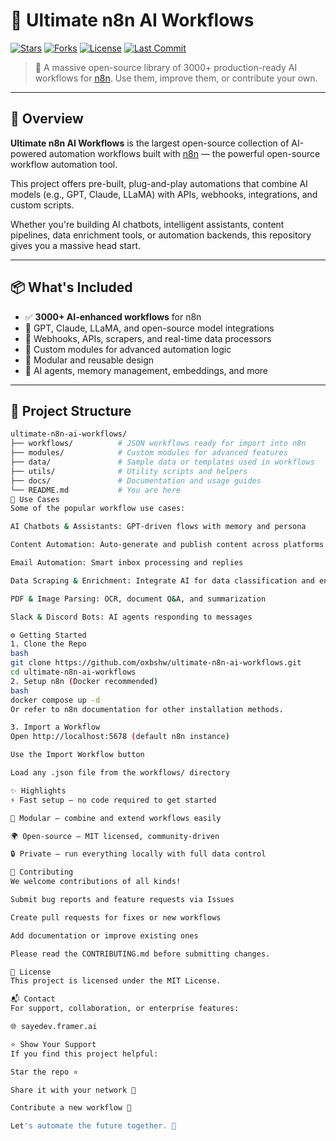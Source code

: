 # 🤖 Ultimate n8n AI Workflows

[![Stars](https://img.shields.io/github/stars/oxbshw/ultimate-n8n-ai-workflows?style=social)](https://github.com/oxbshw/ultimate-n8n-ai-workflows/stargazers)
[![Forks](https://img.shields.io/github/forks/oxbshw/ultimate-n8n-ai-workflows?style=social)](https://github.com/oxbshw/ultimate-n8n-ai-workflows/network/members)
[![License](https://img.shields.io/github/license/oxbshw/ultimate-n8n-ai-workflows)](LICENSE)
[![Last Commit](https://img.shields.io/github/last-commit/oxbshw/ultimate-n8n-ai-workflows)](https://github.com/oxbshw/ultimate-n8n-ai-workflows)

> 🌟 A massive open-source library of 3000+ production-ready AI workflows for [n8n](https://n8n.io). Use them, improve them, or contribute your own.

---

## 🚀 Overview

**Ultimate n8n AI Workflows** is the largest open-source collection of AI-powered automation workflows built with [n8n](https://n8n.io) — the powerful open-source workflow automation tool. 

This project offers pre-built, plug-and-play automations that combine AI models (e.g., GPT, Claude, LLaMA) with APIs, webhooks, integrations, and custom scripts.

Whether you're building AI chatbots, intelligent assistants, content pipelines, data enrichment tools, or automation backends, this repository gives you a massive head start.

---

## 📦 What's Included

- ✅ **3000+ AI-enhanced workflows** for n8n
- 🤖 GPT, Claude, LLaMA, and open-source model integrations
- 📡 Webhooks, APIs, scrapers, and real-time data processors
- 🔗 Custom modules for advanced automation logic
- 📁 Modular and reusable design
- 🧠 AI agents, memory management, embeddings, and more

---

## 📁 Project Structure

```bash
ultimate-n8n-ai-workflows/
├── workflows/          # JSON workflows ready for import into n8n
├── modules/            # Custom modules for advanced features
├── data/               # Sample data or templates used in workflows
├── utils/              # Utility scripts and helpers
├── docs/               # Documentation and usage guides
└── README.md           # You are here
🧪 Use Cases
Some of the popular workflow use cases:

AI Chatbots & Assistants: GPT-driven flows with memory and persona

Content Automation: Auto-generate and publish content across platforms

Email Automation: Smart inbox processing and replies

Data Scraping & Enrichment: Integrate AI for data classification and enrichment

PDF & Image Parsing: OCR, document Q&A, and summarization

Slack & Discord Bots: AI agents responding to messages

⚙️ Getting Started
1. Clone the Repo
bash
git clone https://github.com/oxbshw/ultimate-n8n-ai-workflows.git
cd ultimate-n8n-ai-workflows
2. Setup n8n (Docker recommended)
bash
docker compose up -d
Or refer to n8n documentation for other installation methods.

3. Import a Workflow
Open http://localhost:5678 (default n8n instance)

Use the Import Workflow button

Load any .json file from the workflows/ directory

✨ Highlights
⚡ Fast setup – no code required to get started

🧱 Modular – combine and extend workflows easily

🌍 Open-source – MIT licensed, community-driven

🔒 Private – run everything locally with full data control

🤝 Contributing
We welcome contributions of all kinds!

Submit bug reports and feature requests via Issues

Create pull requests for fixes or new workflows

Add documentation or improve existing ones

Please read the CONTRIBUTING.md before submitting changes.

📜 License
This project is licensed under the MIT License.

📬 Contact
For support, collaboration, or enterprise features:

🌐 sayedev.framer.ai

⭐️ Show Your Support
If you find this project helpful:

Star the repo ⭐️

Share it with your network 💬

Contribute a new workflow 🤖

Let's automate the future together. 🚀
